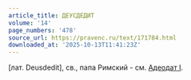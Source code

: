 ```yaml
---
article_title: ДЕУСДЕДИТ
volume: '14'
page_numbers: '478'
source_url: https://pravenc.ru/text/171784.html
downloaded_at: '2025-10-13T11:41:23Z'
---
```


[лат. Deusdedit], св., папа Римский - см. [Адеодат I](<https://pravenc.ru/text/Адеодат I.html>).

